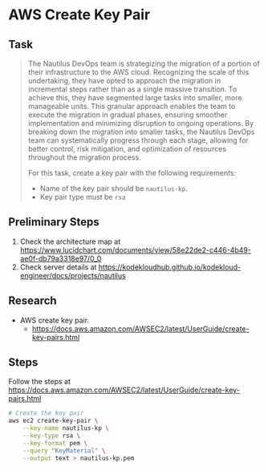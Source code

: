 # AWS Create Key Pair

## Task

> The Nautilus DevOps team is strategizing the migration of a portion of their infrastructure to the AWS cloud. Recognizing the scale of this undertaking, they have opted to approach the migration in incremental steps rather than as a single massive transition. To achieve this, they have segmented large tasks into smaller, more manageable units. This granular approach enables the team to execute the migration in gradual phases, ensuring smoother implementation and minimizing disruption to ongoing operations. By breaking down the migration into smaller tasks, the Nautilus DevOps team can systematically progress through each stage, allowing for better control, risk mitigation, and optimization of resources throughout the migration process.
>
> For this task, create a key pair with the following requirements:
> * Name of the key pair should be `nautilus-kp`.
> * Key pair type must be `rsa`

## Preliminary Steps

1. Check the architecture map at https://www.lucidchart.com/documents/view/58e22de2-c446-4b49-ae0f-db79a3318e97/0_0
2. Check server details at https://kodekloudhub.github.io/kodekloud-engineer/docs/projects/nautilus

## Research

* AWS create key pair.
  * https://docs.aws.amazon.com/AWSEC2/latest/UserGuide/create-key-pairs.html

## Steps

Follow the steps at https://docs.aws.amazon.com/AWSEC2/latest/UserGuide/create-key-pairs.html

```bash
# Create the key pair
aws ec2 create-key-pair \
    --key-name nautilus-kp \
    --key-type rsa \
    --key-format pem \
    --query "KeyMaterial" \
    --output text > nautilus-kp.pem
```
